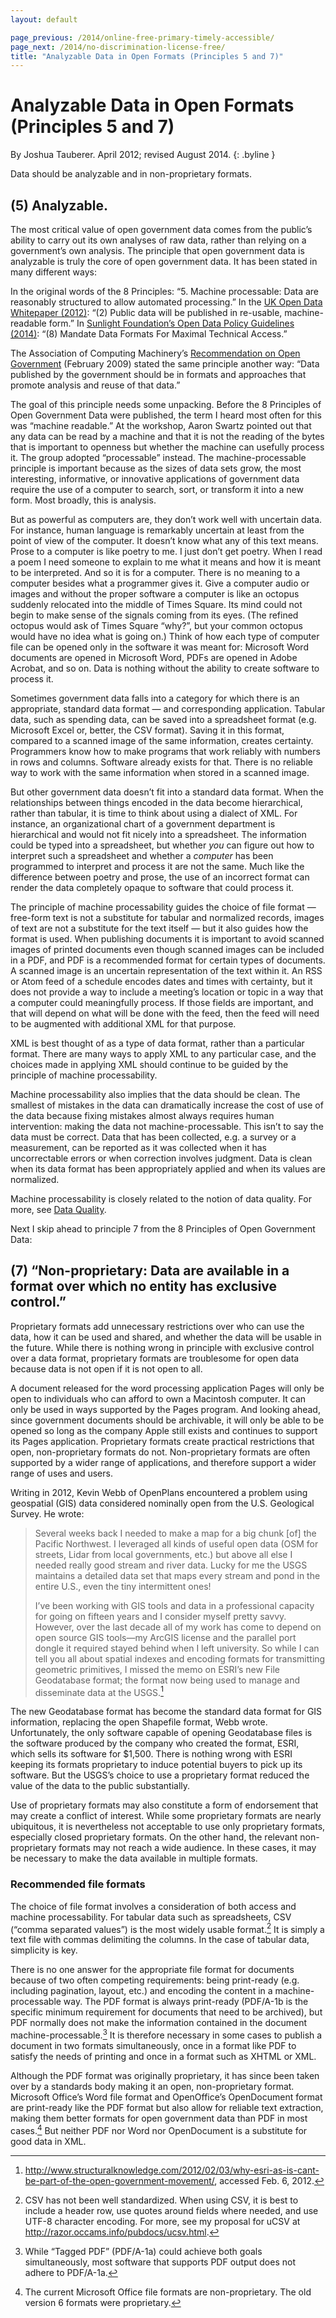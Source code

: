 ```yaml
---
layout: default

page_previous: /2014/online-free-primary-timely-accessible/
page_next: /2014/no-discrimination-license-free/
title: "Analyzable Data in Open Formats (Principles 5 and 7)"
---
```

Analyzable Data in Open Formats (Principles 5 and 7)
====================================================

By Joshua Tauberer. April 2012; revised August 2014.
{: .byline }


Data should be analyzable and in non-proprietary formats.

(5)  **Analyzable**.
------------------

The most critical value of open government data comes from the public’s ability to carry out its own analyses of raw data, rather than relying on a government’s own analysis. The principle that open government data is analyzable is truly the core of open government data. It has been stated in many different ways:

In the original words of the 8 Principles: “5. Machine processable: Data are reasonably structured to allow automated processing.” In the [UK Open Data Whitepaper (2012)](https://www.gov.uk/government/uploads/system/uploads/attachment_data/file/78946/CM8353_acc.pdf): “(2) Public data will be published in re-usable, machine-readable form.” In [Sunlight Foundation’s Open Data Policy Guidelines (2014)](http://sunlightfoundation.com/opendataguidelines): “(8) Mandate Data Formats For Maximal Technical Access.”

The <span>Association of Computing Machinery</span>’s [Recommendation on Open Government](http://www.acm.org/public-policy/open-government) (February 2009) stated the same principle another way: “Data published by the government should be in formats and approaches that promote analysis and reuse of that data.”

The goal of this principle needs some unpacking. Before the 8 Principles of Open Government Data were published, the term I heard most often for this was “<span>machine readable</span>.” At the workshop, Aaron Swartz pointed out that any data can be read by a machine and that it is not the reading of the bytes that is important to openness but whether the machine can usefully process it. The group adopted “processable” instead. The machine-processable principle is important because as the sizes of data sets grow, the most interesting, informative, or innovative applications of government data require the use of a computer to search, sort, or transform it into a new form. Most broadly, this is analysis.

But as powerful as computers are, they don’t work well with uncertain data. For instance, human language is remarkably uncertain at least from the point of view of the computer. It doesn’t know what any of this text means. Prose to a computer is like <span>poetry</span> to me. I just don’t get poetry. When I read a poem I need someone to explain to me what it means and how it is meant to be interpreted. And so it is for a computer. There is no meaning to a computer besides what a programmer gives it. Give a computer audio or images and without the proper software a computer is like an octopus suddenly relocated into the middle of Times Square. Its mind could not begin to make sense of the signals coming from its eyes. (The refined octopus would ask of Times Square “why?”, but your common octopus would have no idea what is going on.) Think of how each type of computer file can be opened only in the software it was meant for: Microsoft Word documents are opened in Microsoft Word, PDFs are opened in Adobe Acrobat, and so on. Data is nothing without the ability to create software to process it.

Sometimes government data falls into a category for which there is an appropriate, standard data format — and corresponding application. Tabular data, such as spending data, can be saved into a spreadsheet format (e.g. Microsoft Excel or, better, the CSV format). Saving it in this format, compared to a scanned image of the same information, creates certainty. Programmers know how to make programs that work reliably with numbers in rows and columns. Software already exists for that. There is no reliable way to work with the same information when stored in a scanned image.

But other government data doesn’t fit into a standard data format. When the relationships between things encoded in the data become hierarchical, rather than tabular, it is time to think about using a dialect of XML. For instance, an organizational chart of a government department is hierarchical and would not fit nicely into a spreadsheet. The information could be typed into a spreadsheet, but whether *you* can figure out how to interpret such a spreadsheet and whether a *computer* has been programmed to interpret and process it are not the same. Much like the difference between poetry and prose, the use of an incorrect format can render the data completely opaque to software that could process it.

The principle of machine processability guides the choice of file format — free-form text is not a substitute for tabular and normalized records, images of text are not a substitute for the text itself — but it also guides how the format is used. When publishing documents it is important to avoid scanned images of printed documents even though scanned images can be included in a PDF, and PDF is a recommended format for certain types of documents. A scanned image is an uncertain representation of the text within it. An RSS or Atom feed of a schedule encodes dates and times with certainty, but it does not provide a way to include a meeting’s location or topic in a way that a computer could meaningfully process. If those fields are important, and that will depend on what will be done with the feed, then the feed will need to be augmented with additional XML for that purpose.

XML is best thought of as a type of data format, rather than a particular format. There are many ways to apply XML to any particular case, and the choices made in applying XML should continue to be guided by the principle of machine processability.

Machine processability also implies that the data should be clean. The smallest of mistakes in the data can dramatically increase the cost of use of the data because fixing mistakes almost always requires human intervention: making the data not machine-processable. This isn’t to say the data must be correct. Data that has been collected, e.g. a survey or a measurement, can be reported as it was collected when it has uncorrectable errors or when correction involves judgment. Data is clean when its data format has been appropriately applied and when its values are normalized.

Machine processability is closely related to the notion of data quality. For more, see [Data Quality](/2014/data-quality/).

Next I skip ahead to principle 7 from the 8 Principles of Open Government Data:

(7)  “**Non-proprietary**: Data are available in a format over which no entity has exclusive control.”
----------------------------------------------------------------------------------------------------

Proprietary formats add unnecessary restrictions over who can use the data, how it can be used and shared, and whether the data will be usable in the future. While there is nothing wrong in principle with exclusive control over a data format, proprietary formats are troublesome for open data because data is not open if it is not open to all.

A document released for the word processing application Pages will only be open to individuals who can afford to own a Macintosh computer. It can only be used in ways supported by the Pages program. And looking ahead, since government documents should be archivable, it will only be able to be opened so long as the company Apple still exists and continues to support its Pages application. Proprietary formats create practical restrictions that open, non-proprietary formats do not. Non-proprietary formats are often supported by a wider range of applications, and therefore support a wider range of uses and users.

Writing in 2012, Kevin Webb of OpenPlans encountered a problem using geospatial (GIS) data considered nominally open from the U.S. Geological Survey. He wrote:

> Several weeks back I needed to make a map for a big chunk [of] the Pacific Northwest. I leveraged all kinds of useful open data (OSM for streets, Lidar from local governments, etc.) but above all else I needed really good stream and river data. Lucky for me the USGS maintains a detailed data set that maps every stream and pond in the entire U.S., even the tiny intermittent ones!
>
> I’ve been working with GIS tools and data in a professional capacity for going on fifteen years and I consider myself pretty savvy. However, over the last decade all of my work has come to depend on open source GIS tools—my ArcGIS license and the parallel port dongle it required stayed behind when I left university. So while I can tell you all about spatial indexes and encoding formats for transmitting geometric primitives, I missed the memo on ESRI’s new File Geodatabase format; the format now being used to manage and disseminate data at the USGS.[^1]

The new Geodatabase format has become the standard data format for GIS information, replacing the open Shapefile format, Webb wrote. Unfortunately, the only software capable of opening Geodatabase files is the software produced by the company who created the format, ESRI, which sells its software for \$1,500. There is nothing wrong with ESRI keeping its formats proprietary to induce potential buyers to pick up its software. But the USGS’s choice to use a proprietary format reduced the value of the data to the public substantially.

Use of proprietary formats may also constitute a form of endorsement that may create a conflict of interest. While some proprietary formats are nearly ubiquitous, it is nevertheless not acceptable to use only proprietary formats, especially closed proprietary formats. On the other hand, the relevant <span>non-proprietary formats</span> may not reach a wide audience. In these cases, it may be necessary to make the data available in multiple formats.

### Recommended file formats

The choice of <span>file format</span> involves a consideration of both access and machine processability. For <span>tabular data</span> such as <span>spreadsheets</span>, CSV (“comma separated values”) is the most widely usable format.[^2] It is simply a text file with commas delimiting the columns. In the case of tabular data, simplicity is key.

There is no one answer for the appropriate file format for <span>documents</span> because of two often competing requirements: being print-ready (e.g. including pagination, layout, etc.) and encoding the content in a machine-processable way. The PDF format is always print-ready (PDF/A-1b is the specific minimum requirement for documents that need to be archived), but PDF normally does not make the information contained in the document machine-processable.[^3] It is therefore necessary in some cases to publish a document in two formats simultaneously, once in a format like PDF to satisfy the needs of printing and once in a format such as XHTML or XML.

Although the PDF format was originally proprietary, it has since been taken over by a standards body making it an open, non-proprietary format. Microsoft Office’s Word file format and OpenOffice’s OpenDocument format are print-ready like the PDF format but also allow for reliable text extraction, making them better formats for open government data than PDF in most cases.[^4] But neither PDF nor Word nor OpenDocument is a substitute for good data in XML.

[^1]: <http://www.structuralknowledge.com/2012/02/03/why-esri-as-is-cant-be-part-of-the-open-government-movement/>, accessed Feb. 6, 2012.

[^2]: CSV has not been well standardized. When using CSV, it is best to include a header row, use quotes around fields where needed, and use UTF-8 character encoding. For more, see my proposal for uCSV at <http://razor.occams.info/pubdocs/ucsv.html>.

[^3]: While “Tagged PDF” (PDF/A-1a) could achieve both goals simultaneously, most software that supports PDF output does not adhere to PDF/A-1a.

[^4]: The current Microsoft Office file formats are non-proprietary. The old version 6 formats were proprietary.


